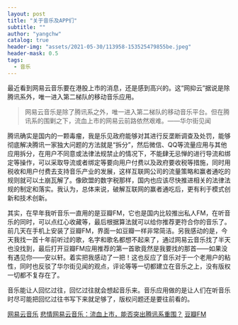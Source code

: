 ```yaml
---
layout: post
title: "关于音乐及APP们"
subtitle: ""
author: "yangchw"
catalog: true
header-img: "assets/2021-05-30/113958-153525479855be.jpeg"
header-mask: 0.5
tags:
  - 音乐
---
```


最近看到网易云音乐要在港股上市的消息，还是感到高兴的。这“网抑云”据说是除腾讯系外，唯一进入第二梯队的移动音乐应用。

> 网易云音乐是除了腾讯系之外，唯一进入第二梯队的移动音乐平台。但在腾讯系的围剿之下，流血上市的网易云前路依然艰难。——华尔街见闻

腾讯确实是国内的一颗毒瘤，我是乐见政府能够对其进行反垄断调查及处罚，能够彻底解决腾讯一家独大问题的方法就是“拆分”，然后微信、QQ等流量应用与其他应用拆分，在用户不同意或法律法规禁止的情况下，不能肆无忌惮的进行导流和绑定等操作，可以采取导流或者绑定等要向用户付费以及政府要收税等措施，同时用税收和用户付费去支持音乐产业的发展，这样互联网公司的流量策略和赢者通吃的规则就可以土崩瓦解了。像欧盟的数字税那样，国内也应该尽快推进相关的法律法规的制定和落实。我认为，总体来说，破解互联网的赢者通吃后，更有利于模式创新和技术创新。

其实，在早年我听音乐一直用的是豆瓣FM，它也是国内比较推出私人FM，在听音乐的同时，可以点红心收藏等，最后根据算法就可以给你推荐更符合你的音乐了。前几天在手机上安装了豆瓣FM，界面一如豆瓣一样非常简洁。另我感动的是，今天我找一首十年前听过的歌，名字和歌名都想不起来了，通过网易云音乐找了半天也没找到，最后打开豆瓣FM应用推荐的第一首歌竟然是我要找的那首——如果没有遇见你——安以轩。着实把我感动了一把！这也反应了音乐对于一个老用户的粘性，同时也反驳了华尔街见闻的观点，评论等等一切都建立在音乐之上，没有版权一切都不复存在了。

音乐能让人回忆过往，回忆过往就会想起音乐来。音乐应用做的是让人们在听音乐时尽可能把回忆过往书写下来就足够了，版权问题还是要往前看的。

[网易云音乐](https://music.163.com/)
[悲情网易云音乐：流血上市，能否突出腾讯系重围？](https://wallstreetcn.com/articles/3631445)
[豆瓣FM](https://fm.douban.com/)